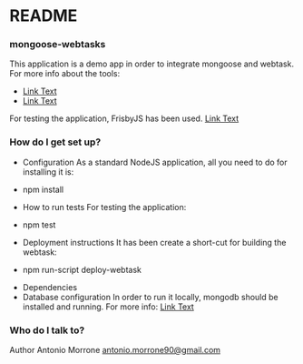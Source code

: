 # README #

### mongoose-webtasks ###

This application is a demo app in order to integrate mongoose and webtask.
For more info about the tools:
* [Link Text](https://webtask.io)
* [Link Text](http://mongoosejs.com/)

For testing the application, FrisbyJS has been used. [Link Text](http://frisbyjs.com/)

### How do I get set up? ###

* Configuration
As a standard NodeJS application, all you need to do for installing it is:
- npm install

* How to run tests
For testing the application:
- npm test

* Deployment instructions
It has been create a short-cut for building the webtask:
- npm run-script deploy-webtask 

* Dependencies
* Database configuration
In order to run it locally, mongodb should be installed and running.
For more info:
[Link Text](https://www.mongodb.com/)

### Who do I talk to? ###
Author
Antonio Morrone
antonio.morrone90@gmail.com